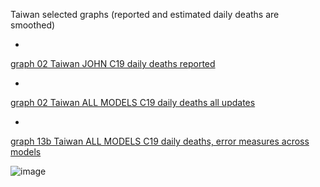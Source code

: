 Taiwan selected graphs (reported and estimated daily deaths are smoothed) 

*

[graph 02 Taiwan JOHN C19 daily deaths reported](https://github.com/pourmalek/CovidLongitudinal/blob/main/output/countries/Taiwan/graph%2002%20Taiwan%20JOHN%20C19%20daily%20deaths%20reported.pdf)


*

[graph 02 Taiwan ALL MODELS C19 daily deaths all updates](https://github.com/pourmalek/CovidLongitudinal/blob/main/output/countries/Taiwan/graph%2002%20Taiwan%20ALL%20MODELS%20C19%20daily%20deaths%20all%20updates.pdf)


*

[graph 13b Taiwan ALL MODELS C19 daily deaths, error measures across models](https://github.com/pourmalek/CovidLongitudinal/blob/main/output/countries/Taiwan/graph%2013b%20Taiwan%20ALL%20MODELS%20C19%20daily%20deaths%2C%20error%20measures%20across%20models.pdf)

![image](https://github.com/pourmalek/CovidLongitudinal/assets/30849720/ff0c7fca-8037-418b-954e-1011b54994c3)
